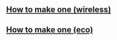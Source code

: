 ## [How to make one (wireless)](doc/wireless/ASSEMBLY.md)

## [How to make one (eco)](doc/eco/ASSEMBLY.md)